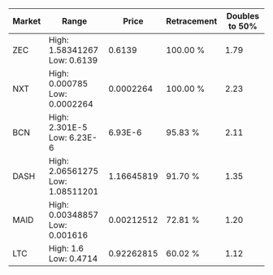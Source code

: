 | Market | Range | Price| Retracement | Doubles to 50% |
| --- | --- | --- | --- | --- |
| ZEC | High: 1.58341267<br />Low: 0.6139 | 0.6139 | 100.00 % | 1.79 |
| NXT | High: 0.000785<br />Low: 0.0002264 | 0.0002264 | 100.00 % | 2.23 |
| BCN | High: 2.301E-5<br />Low: 6.23E-6 | 6.93E-6 | 95.83 % | 2.11 |
| DASH | High: 2.06561275<br />Low: 1.08511201 | 1.16645819 | 91.70 % | 1.35 |
| MAID | High: 0.00348857<br />Low: 0.001616 | 0.00212512 | 72.81 % | 1.20 |
| LTC | High: 1.6<br />Low: 0.4714 | 0.92262815 | 60.02 % | 1.12 |
